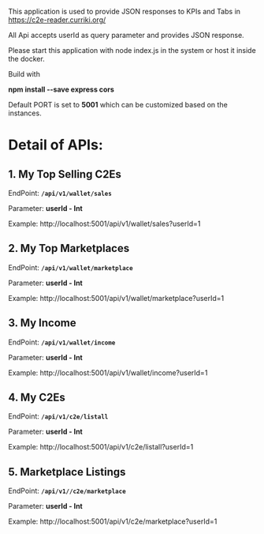 
This application is used to provide JSON responses to KPIs and Tabs in https://c2e-reader.curriki.org/

All Api accepts userId as query parameter and provides JSON response.

Please start this application with node index.js in the system or host it inside the docker.

Build with

**npm install --save express cors**

Default PORT is set to **5001** which can be customized based on the instances.


# Detail of APIs:

## 1. My Top Selling C2Es

EndPoint: **`/api/v1/wallet/sales`**

Parameter: **userId - Int**

Example: http://localhost:5001/api/v1/wallet/sales?userId=1

## 2. My Top Marketplaces

EndPoint: **`/api/v1/wallet/marketplace`**

Parameter: **userId - Int**

Example: http://localhost:5001/api/v1/wallet/marketplace?userId=1

## 3. My Income

EndPoint: **`/api/v1/wallet/income`**

Parameter: **userId - Int**

Example: http://localhost:5001/api/v1/wallet/income?userId=1

## 4. My C2Es

EndPoint: **`/api/v1/c2e/listall`**

Parameter: **userId - Int**

Example: http://localhost:5001/api/v1/c2e/listall?userId=1

## 5. Marketplace Listings

EndPoint: **`/api/v1//c2e/marketplace`**

Parameter: **userId - Int**

Example: http://localhost:5001/api/v1/c2e/marketplace?userId=1
